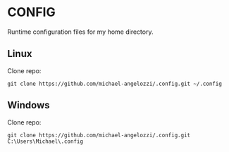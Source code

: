 # CONFIG

Runtime configuration files for my home directory.

## Linux

Clone repo:

    git clone https://github.com/michael-angelozzi/.config.git ~/.config

## Windows

Clone repo:

    git clone https://github.com/michael-angelozzi/.config.git C:\Users\Michael\.config

